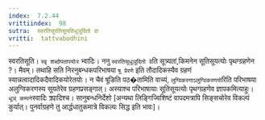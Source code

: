 ```yaml
---
index:  7.2.44
vrittiindex:  98
sutra:  स्वरतिसूरतिसूयतिधूञूदितो वा
vritti:  tattvabodhini 
---
```


स्वरतिसूति। `स्वृ शब्दोपतापयोःर` भ्वादिः। ननु `स्वरतिसूधूञूदितो वे`ति सूत्र्यतां,किमनेन सूतिसूयत्योः पृथग्ग्रहणेन ?। मैवम्। तथाहि सति निरनुबन्धकपरिभाषया `षू प्रेरणे` इति तौदादिकस्यैव ग्रहणं स्यान्नत्वादादिकदैवादिकयोरेतयोः। न चैवं षूङिति पठ�तामिति वाच्यं, `लुग्विकरणाऽलुग्विकरणयो`रिति परिभाषया अलुग्विकरणस्य सूयतेरेव ग्रहणप्रसङ्गात्। अस्याश्च परिभाषायाः सूतिसूयत्योः पृथग्ग्रहणेव ज्ञापकमित्याहुः। `धूञ् कम्पने`स्वादिः क्र्यादिश्च। सानुबन्धनिर्देशो [अन्यथा लिङ्गिज्विशिष्टं वापदमत्रापि सिङ्सचोरेव विकल्पं कुर्यात्। पुनर्वाग्रहणे तु आर्द्धधातुकमात्रे विकल्पः सिद्ध इति भावः]।

